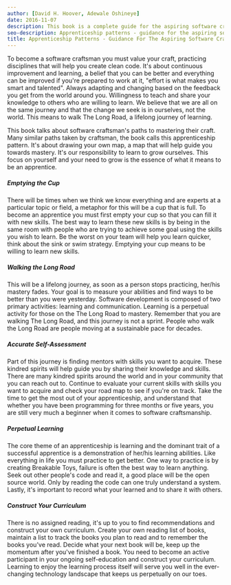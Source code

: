 ```yaml
---
author: [David H. Hoover, Adewale Oshineye]
date: 2016-11-07
description: This book is a complete guide for the aspiring software craftsman, people who have had a taste of developing software and want to take it further, but need some guidance. The book goes over patterns found in The Long Road of mastering software craftsmanship. The key is to be a lifelong learner, you control your learning.
seo-description: Apprenticeship patterns - guidance for the aspiring software craftsman by David H. Hoover and Adewale Oshineye notes.
title: Apprenticeship Patterns - Guidance For The Aspiring Software Craftsman
---
```


To become a software craftsman you must value your craft, practicing disciplines that will help you create clean code. It's about continuous improvement and learning, a belief that you can be better and everything can be improved if you're prepared to work at it, "effort is what makes you smart and talented". Always adapting and changing based on the feedback you get from the world around you. Willingness to teach and share your knowledge to others who are willing to learn. We believe that we are all on the same journey and that the change we seek is in ourselves, not the world. This means to walk The Long Road, a lifelong journey of learning.

This book talks about software craftsman's paths to mastering their craft. Many similar paths taken by craftsman, the book calls this apprenticeship pattern. It's about drawing your own map, a map that will help guide you towards mastery. It's our responsibility to learn to grow ourselves. This focus on yourself and your need to grow is the essence of what it means to be an apprentice.

##### Emptying the Cup

There will be times when we think we know everything and are experts at a particular topic or field, a metaphor for this will be a cup that is full. To become an apprentice you must first empty your cup so that you can fill it with new skills. The best way to learn these new skills is by being in the same room with people who are trying to achieve some goal using the skills you wish to learn. Be the worst on your team will help you learn quicker, think about the sink or swim strategy. Emptying your cup means to be willing to learn new skills.

##### Walking the Long Road

This will be a lifelong journey, as soon as a person stops practicing, her/his mastery fades. Your goal is to measure your abilities and find ways to be better than you were yesterday. Software development is composed of two primary activities: learning and communication. Learning is a perpetual activity for those on the The Long Road to mastery. Remember that you are walking The Long Road, and this journey is not a sprint. People who walk the Long Road are people moving at a sustainable pace for decades.

##### Accurate Self-Assessment

Part of this journey is finding mentors with skills you want to acquire. These kindred spirits will help guide you by sharing their knowledge and skills. There are many kindred spirits around the world and in your community that you can reach out to. Continue to evaluate your current skills with skills you want to acquire and check your road map to see if you're on track. Take the time to get the most out of your apprenticeship, and understand that whether you have been programming for three months or five years, you are still very much a beginner when it comes to software craftsmanship.

##### Perpetual Learning

The core theme of an apprenticeship is learning and the dominant trait of a successful apprentice is a demonstration of her/his learning abilities. Like everything in life you must practice to get better. One way to practice is by creating Breakable Toys, failure is often the best way to learn anything. Seek out other people's code and read it, a good place will be the open source world. Only by reading the code can one truly understand a system. Lastly, it's important to record what your learned and to share it with others.

##### Construct Your Curriculum

There is no assigned reading, it's up to you to find recommendations and construct your own curriculum. Create your own reading list of books, maintain a list to track the books you plan to read and to remember the books you've read. Decide what your next book will be, keep up the momentum after you've finished a book. You need to become an active participant in your ongoing self-education and construct your curriculum. Learning to enjoy the learning process itself will serve you well in the ever-changing technology landscape that keeps us perpetually on our toes.
